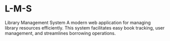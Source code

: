 # L-M-S
Library Management System A modern web application for managing library resources efficiently. This system facilitates easy book tracking, user management, and streamlines borrowing operations.
